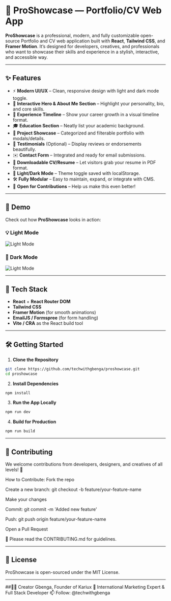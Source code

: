 # 🚀 ProShowcase — Portfolio/CV Web App

**ProShowcase** is a professional, modern, and fully customizable open-source Portfolio and CV web application built with **React**, **Tailwind CSS**, and **Framer Motion**. It’s designed for developers, creatives, and professionals who want to showcase their skills and experience in a stylish, interactive, and accessible way.

---

## ✨ Features

- ⚡ **Modern UI/UX** – Clean, responsive design with light and dark mode toggle.
- 🎯 **Interactive Hero & About Me Section** – Highlight your personality, bio, and core skills.
- 🧠 **Experience Timeline** – Show your career growth in a visual timeline format.
- 🎓 **Education Section** – Neatly list your academic background.
- 💼 **Project Showcase** – Categorized and filterable portfolio with modals/details.
- 💬 **Testimonials** (Optional) – Display reviews or endorsements beautifully.
- ✉️ **Contact Form** – Integrated and ready for email submissions.
- 📄 **Downloadable CV/Resume** – Let visitors grab your resume in PDF format.
- 🌙 **Light/Dark Mode** – Theme toggle saved with localStorage.
- 🛠️ **Fully Modular** – Easy to maintain, expand, or integrate with CMS.
- 💬 **Open for Contributions** – Help us make this even better!

---

## 📸 Demo

Check out how **ProShowcase** looks in action:

### 💡 Light Mode
![Light Mode](https://techwithgbenga.com/wp-content/uploads/2025/04/light.png)

### 🌙 Dark Mode
![Light Mode](https://techwithgbenga.com/wp-content/uploads/2025/04/dark.png)


---
## 🧰 Tech Stack

- **React** + **React Router DOM**
- **Tailwind CSS**
- **Framer Motion** (for smooth animations)
- **EmailJS / Formspree** (for form handling)
- **Vite / CRA** as the React build tool

---

## 🛠️ Getting Started

1. **Clone the Repository**

```bash
git clone https://github.com/techwithgbenga/proshowcase.git
cd proshowcase
```

2. **Install Dependencies**

```bash
npm install
```

3. **Run the App Locally**

```bash
npm run dev
```

4. **Build for Production**

```bash
npm run build
```

---

## 🤝 Contributing
We welcome contributions from developers, designers, and creatives of all levels! 🎉

How to Contribute:
Fork the repo

Create a new branch: git checkout -b feature/your-feature-name

Make your changes

Commit: git commit -m 'Added new feature'

Push: git push origin feature/your-feature-name

Open a Pull Request

📌 Please read the CONTRIBUTING.md for guidelines.

---

## 📄 License
ProShowcase is open-sourced under the MIT License.

---

##🧑‍💻 Creator
Gbenga, Founder of Kariux
💼 International Marketing Expert & Full Stack Developer
📫 Follow: @techwithgbenga
